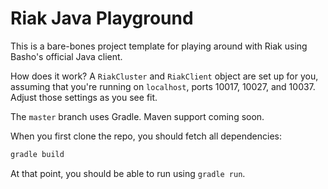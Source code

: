 Riak Java Playground
====================

This is a bare-bones project template for playing around with Riak using
Basho's official Java client.

How does it work? A `RiakCluster` and `RiakClient` object are set up for
you, assuming that you're running on `localhost`, ports 10017, 10027,
and 10037. Adjust those settings as you see fit.

The `master` branch uses Gradle. Maven support coming soon.

When you first clone the repo, you should fetch all dependencies:

```bash
gradle build
```

At that point, you should be able to run using `gradle run`.
